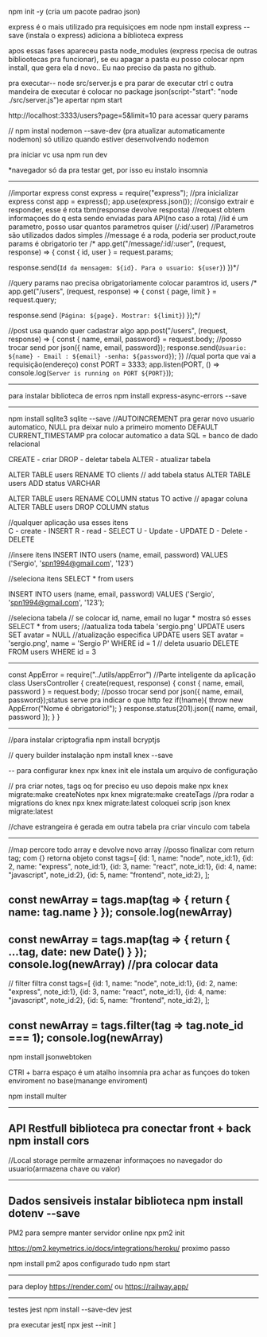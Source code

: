npm init -y (cria um pacote padrao json)

express é o mais utilizado pra requisiçoes em node
npm install express --save (instala o express) adiciona a biblioteca express

apos essas fases apareceu pasta node_modules (express rpecisa de outras bibliootecas pra funcionar), se eu apagar a pasta eu posso colocar npm install, que gera ela d novo.. Eu nao preciso da pasta no github.

pra executar--
node src/server.js e pra parar de executar ctrl c
outra mandeira de executar é colocar no package json(script-"start": "node ./src/server.js")e apertar npm start


http://localhost:3333/users?page=5&limit=10 para acessar query params


// npm instal nodemon --save-dev   (pra atualizar automaticamente nodemon) só utilizo quando estiver desenvolvendo nodemon

pra iniciar vc usa npm run dev


*navegador só da pra testar get, por isso eu instalo insomnia




----------------------------
//importar express
const express = require("express");
//pra inicializar express
const app = express();
app.use(express.json());
//consigo extrair e responder, esse é rota tbm(response devolve resposta)
//request obtem informaçoes do q esta sendo enviadas para API(no caso a rota)
//id é um parametro, posso usar quantos parametros quiser (/:id/:user)
//Parametros são utilizados dados simples
//message é a roda, poderia ser product,route params é obrigatorio ter
/*  app.get("/message/:id/:user", (request, response) => {
  const { id, user } = request.params;

  response.send(`Id da mensagem: ${id}.
  Para o usuario: ${user}`)
})*/

//query params nao precisa obrigatoriamente colocar paramtros id, users
/*  app.get("/users", (request, response) => {
  const { page, limit } = request.query;

  response.send (`Página: ${page}. Mostrar: ${limit}`)
});*/

//post usa quando quer cadastrar algo
app.post("/users", (request, response) => {
  const { name, email, password} = request.body;
  //posso trocar send por json({ name, email, password});
  response.send(`Usuario: ${name} - Email : ${email} -senha: ${password}`);
})
//qual porta que vai a requisição(endereço)
const PORT = 3333;
app.listen(PORT, () => console.log(`Server is running on PORT ${PORT}`));

-----------------------------------------------


para instalar biblioteca de erros npm install express-async-errors --save
                                  

-------------------------------------------
npm install sqlite3 sqlite --save
//AUTOINCREMENT pra gerar novo usuario automatico, NULL pra deixar nulo a primeiro momento DEFAULT CURRENT_TIMESTAMP pra colocar automatico a data
SQL = banco de dado relacional

CREATE - criar
DROP - deletar tabela
ALTER - atualizar tabela

ALTER TABLE users
RENAME TO clients
// add tabela status
ALTER TABLE users
ADD status VARCHAR

ALTER TABLE users
RENAME COLUMN status TO active
// apagar coluna
ALTER TABLE users
DROP COLUMN status

//qualquer aplicação usa esses itens  
C - create - INSERT
R - read - SELECT
U - Update - UPDATE
D - Delete - DELETE

//insere  itens
INSERT INTO users
(name, email, password)
VALUES
('Sergio', 'spn1994@gmail.com', '123')

//seleciona itens
SELECT * from users

INSERT INTO users
(name, email, password)
VALUES
('Sergio', 'spn1994@gmail.com', '123');

//seleciona tabela
// se colocar id, name, email no lugar * mostra só esses
SELECT * from users;
//aatualiza toda tabela 'sergio.png' 
UPDATE users SET 
avatar = NULL
//atualização especifica
UPDATE users SET 
avatar = 'sergio.png',
name = 'Sergio P'
WHERE id = 1
// deleta usuario
DELETE FROM users 
WHERE id = 3


-------------------
const AppError = require("../utils/appError")
//Parte inteligente da aplicação
class UsersController {
  create(request, response) {
    const { name, email, password } = request.body;
    //posso trocar send por json({ name, email, password});status serve pra indicar o que http fez
    if(!name){
      throw new AppError("Nome é obrigatorio!");
    }
    response.status(201).json({ name, email, password });
  }
}

---------------------------
//para instalar criptografia
 npm install bcryptjs


 // query builder
 instalação
 npm install knex --save

 -- para configurar knex
 npx knex init ele instala um arquivo de configuração

// pra criar notes, tags oq for preciso eu uso depois make
npx knex migrate:make createNotes
npx knex migrate:make createTags 
//pra rodar a migrations do knex
npx knex migrate:latest
coloquei scrip json knex migrate:latest


//chave estrangeira é gerada em outra tabela pra criar vinculo com tabela



-------------------
//map percore todo array e devolve novo array
//posso finalizar com return tag; com {} retorna objeto
const tags=[
{id: 1, name: "node", note_id:1},
{id: 2, name: "express", note_id:1},
{id: 3, name: "react", note_id:1},
{id: 4, name: "javascript", note_id:2},
{id: 5, name: "frontend", note_id:2},
];

const newArray = tags.map(tag => {
  return {
    name: tag.name
  }
});
console.log(newArray)
------------------------------------------
const newArray = tags.map(tag => {
  return {
    ...tag,
    date: new Date()
  }
});
console.log(newArray)
//pra colocar data
-----------------------
// filter filtra
const tags=[
{id: 1, name: "node", note_id:1},
{id: 2, name: "express", note_id:1},
{id: 3, name: "react", note_id:1},
{id: 4, name: "javascript", note_id:2},
{id: 5, name: "frontend", note_id:2},
];

const newArray = tags.filter(tag => tag.note_id === 1);
console.log(newArray)
--------------------------------------------------

<!-- pra gerar token do usuario -->
npm install jsonwebtoken

CTRl + barra espaço é um atalho insomnia pra achar as funçoes do token enviroment no base(manange enviroment)

<!-- biblioteca para upload -->
npm install  multer


----------------------------------------------------
API Restfull
biblioteca pra conectar front + back
npm install cors
--------------------------------------------

//Local storage permite armazenar informaçoes no navegador do usuario(armazena chave ou valor)

-------------------------
Dados sensiveis
instalar biblioteca
npm install dotenv --save
----------
PM2 para sempre manter servidor online
npx pm2 init

https://pm2.keymetrics.io/docs/integrations/heroku/
proximo passo

npm install pm2
apos configurado tudo 
npm start

----------------------
para deploy
https://render.com/
ou 
https://railway.app/

----------------
testes
jest
npm install --save-dev jest

pra executar jest[
  npx jest --init
]